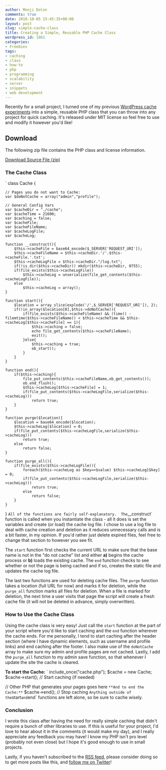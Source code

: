 ```yaml
---
author: Monji Dolon
comments: true
date: 2010-10-05 15:45:35+00:00
layout: post
slug: simple-cache-class
title: Creating a Simple, Reusable PHP Cache Class
wordpress_id: 1861
categories:
- Freebies
tags:
- caching
- class
- how-to
- php
- programming
- scalability
- server
- snippets
- web development
---
```


Recently for a small project, I turned one of my previous [WordPress cache experiments](http://www.hongkiat.com/blog/display-wordpress-sidebar-on-other-non-wp-sites/) into a simple, reusable PHP class that you can throw into any project for quick caching.  It's released under MIT license so feel free to use and modify it however you'd like!


## Download


The following zip file contains the PHP class and license information.


[Download Source File (zip)](http://devgrow.com/examples/SimpleCache.zip)




### The Cache Class


`
class Cache {

	// Pages you do not want to Cache:
	var $doNotCache = array("admin","profile");

	// General Config Vars
	var $cacheDir = "./cache";
	var $cacheTime = 21600;
	var $caching = false;
	var $cacheFile;
	var $cacheFileName;
	var $cacheLogFile;
	var $cacheLog;

	function __construct(){
		$this->cacheFile = base64_encode($_SERVER['REQUEST_URI']);
		$this->cacheFileName = $this->cacheDir.'/'.$this->cacheFile.'.txt';
		$this->cacheLogFile = $this->cacheDir."/log.txt";
		if(!is_dir($this->cacheDir)) mkdir($this->cacheDir, 0755);
		if(file_exists($this->cacheLogFile))
			$this->cacheLog = unserialize(file_get_contents($this->cacheLogFile));
		else
			$this->cacheLog = array();
	}

	function start(){
		$location = array_slice(explode('/',$_SERVER['REQUEST_URI']), 2);
		if(!in_array($location[0],$this->doNotCache)){
			if(file_exists($this->cacheFileName) && (time() - filemtime($this->cacheFileName)) < $this->cacheTime && $this->cacheLog[$this->cacheFile] == 1){
				$this->caching = false;
				echo file_get_contents($this->cacheFileName);
				exit();
			}else{
				$this->caching = true;
				ob_start();
			}
		}
	}

	function end(){
		if($this->caching){
			file_put_contents($this->cacheFileName,ob_get_contents());
			ob_end_flush();
			$this->cacheLog[$this->cacheFile] = 1;
			if(file_put_contents($this->cacheLogFile,serialize($this->cacheLog)))
				return true;
		}
	}

	function purge($location){
		$location = base64_encode($location);
		$this->cacheLog[$location] = 0;
		if(file_put_contents($this->cacheLogFile,serialize($this->cacheLog)))
			return true;
		else
			return false;
	}

	function purge_all(){
		if(file_exists($this->cacheLogFile)){
			foreach($this->cacheLog as $key=>$value) $this->cacheLog[$key] = 0;
			if(file_put_contents($this->cacheLogFile,serialize($this->cacheLog)))
				return true;
			else
				return false;
		}
	}

}
`
All of the functions are fairly self-explanatory.  The `__construct` function is called when you instantiate the class - all it does is set the variables and create (or load) the cache log file.  I chose to use a log file to deal with cache creation and deletion as it reduces unnecessary calls and is a bit faster, in my opinion.  If you'd rather just delete expired files, feel free to change that section to however you see fit.

The `start` function first checks the current URL to make sure that the base name is not in the "do not cache" list and either **a)** begins the cache process or **b)** loads the existing cache.  The `end` function checks to see whether or not the page is being cached and if so, creates the static file and updates the cache log file.

The last two functions are used for deleting cache files.  The `purge` function takes a location (full URL for now) and marks it for deletion, while the `purge_all` function marks all files for deletion.  When a file is marked for deletion, the next time a user visits that page the script will create a fresh cache file (it will not be deleted in advance, simply overwritten).



### How to Use the Cache Class


Using the cache class is very easy!  Just call the `start` function at the part of your script where you'd like to start caching and the `end` function wherever the cache ends.  For me personally, I tend to start caching after the header section (where I have dynamic elements, such as username and profile links) and end caching after the footer.  I also make use of the `doNotCache` array to make sure my admin and profile pages are not cached.  Lastly, I add the `purge_all` function to my admin save function, so that whenever I update the site the cache is cleared.

**To start the Cache:**
`
include_once("cache.php");
$cache = new Cache;
$cache->start(); // Start caching (if needed)

// Other PHP that generates your pages goes here
`
**And to end the Cache:**
`
$cache->end(); // Stop caching
`
Anything outside of the `start` and `end` functions are left alone, so be sure to cache wisely.



### Conclusion


I wrote this class after having the need for really simple caching that didn't require a bunch of other libraries to use.  If this is useful for your project, I'd love to hear about it in the comments (it would make my day), and I really appreciate any feedback you may have!  I know my PHP isn't pro level (probably not even close) but I hope it's good enough to use in small projects.

Lastly, if you haven't subscribed to the [RSS feed](http://feeds.feedburner.com/devgrow), please consider doing so to get more posts like this, and [follow me on Twitter](http://twitter.com/ThinkDevGrow)!

